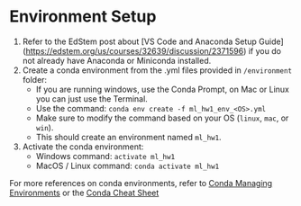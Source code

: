 # Environment Setup

1. Refer to the EdStem post about [VS Code and Anaconda Setup Guide] (https://edstem.org/us/courses/32639/discussion/2371596) if you do not already have Anaconda or Miniconda installed.
2. Create a conda environment from the .yml files provided in `/environment` folder:
    - If you are running windows, use the Conda Prompt, on Mac or Linux you can just use the Terminal.
    - Use the command: `conda env create -f ml_hw1_env_<OS>.yml`
    - Make sure to modify the command based on your OS (`linux`, `mac`, or `win`).
    - This should create an environment named `ml_hw1`. 
3. Activate the conda environment:
    - Windows command: `activate ml_hw1` 
    - MacOS / Linux command: `conda activate ml_hw1`

For more references on conda environments, refer to [Conda Managing Environments](https://docs.conda.io/projects/conda/en/latest/user-guide/tasks/manage-environments.html) or the [Conda Cheat Sheet](https://docs.conda.io/projects/conda/en/4.6.0/_downloads/52a95608c49671267e40c689e0bc00ca/conda-cheatsheet.pdf)